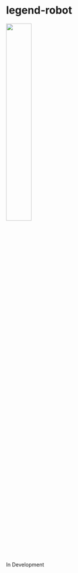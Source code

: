 # legend-robot


<img src="https://github.com/chris050200/legend-robot/blob/main/Master-Cross-Section-Latest.JPG" width=37% height=37% />

In Development 

